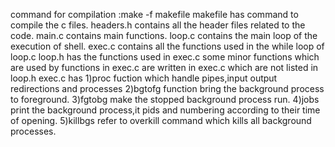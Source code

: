 command for compilation :make -f makefile
makefile has command to compile the c files. 
headers.h contains all the header files related to the code.
main.c contains main functions.
loop.c contains the main loop of the execution of shell.
exec.c contains all the functions used in the while loop of loop.c
loop.h has the functions used in exec.c
some minor functions which are used by functions in exec.c are written in exec.c which are not listed in loop.h
exec.c has
1)proc fuction which handle pipes,input output redirections and processes
2)bgtofg function bring the background process to foreground.
3)fgtobg make the stopped background process run.
4)jobs print the background process,it pids and numbering according to their time of opening.
5)killbgs refer to overkill command which kills all background processes. 